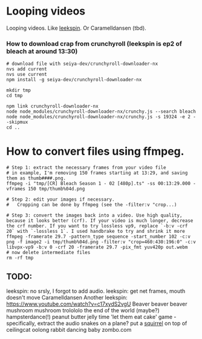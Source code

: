 # Looping videos

Looping videos. Like [leekspin](leekspin). Or Caramelldansen (tbd).

### How to download crap from crunchyroll (leekspin is ep2 of bleach at around 13:30)

```
# download file with seiya-dev/crunchyroll-downloader-nx
nvs add current
nvs use current
npm install -g seiya-dev/crunchyroll-downloader-nx

mkdir tmp
cd tmp

npm link crunchyroll-downloader-nx
node node_modules/crunchyroll-downloader-nx/crunchy.js --search bleach
node node_modules/crunchyroll-downloader-nx/crunchy.js -s 19324 -e 2 --skipmux
cd ..
```

# How to convert files using ffmpeg.
```
# Step 1: extract the necessary frames from your video file
# in example, I'm removing 150 frames starting at 13:29, and saving them as thumb####.png. 
ffmpeg -i "tmp/[CR] Bleach Season 1 - 02 [480p].ts" -ss 00:13:29.000 -vframes 150 tmp/thumb%04d.png

# Step 2: edit your images if necessary.
#   Cropping can be done by ffmpeg (see the -filter:v "crop...)

# Step 3: convert the images back into a video. Use high quality, because it looks better (crf). If your video is much longer, decrease the crf number. If you want to try lossless vp9, replace `-b:v -crf 20` with `-lossless 1`. I used handbrake to try and shrink it more
ffmpeg -framerate 29.7 -pattern_type sequence -start_number 102 -c:v png -f image2 -i tmp/thumb%04d.png -filter:v "crop=460:430:196:0" -c:v libvpx-vp9 -b:v 0 -crf 20 -framerate 29.7 -pix_fmt yuv420p out.webm
# now delete intermediate files
rm -rf tmp
```
## TODO:
leekspin: no srsly, I forgot to add audio.
leekspin: get net frames, mouth doesn't move
Caramelldansen
Another leekspin: https://www.youtube.com/watch?v=c17xydS2vgU
Beaver beaver beaver mushroom mushroom
trolololo
the end of the world (maybe?)
hampsterdance(!)
peanut butter jelly time
'let them eat cake' game - specifically, extract the audio
snakes on a plane?
put a [squirrel](https://en.wikipedia.org/wiki/Crasher_Squirrel) on top of ceilingcat
oolong rabbit
dancing baby
zombo.com
